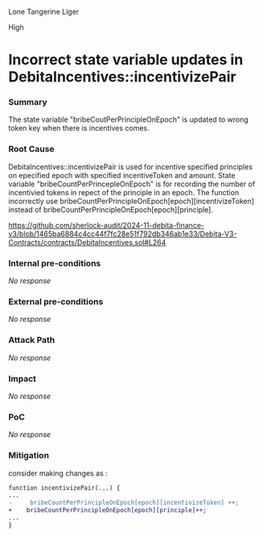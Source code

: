 Lone Tangerine Liger

High

# Incorrect state variable updates in DebitaIncentives::incentivizePair

### Summary

The state variable "bribeCoutPerPrincipleOnEpoch" is updated to wrong token key when there is incentives comes.

### Root Cause

DebitaIncentives::incentivizePair is used for incentive specified principles on epecified epoch with specified incentiveToken and amount.  State variable "bribeCountPerPrincepleOnEpoch" is for recording the number of incentivied tokens in repect of the principle in an epoch. The function incorrectly use bribeCountPerPrincipleOnEpoch[epoch][incentivizeToken] instead of bribeCountPerPrincipleOnEpoch[epoch][principle].

https://github.com/sherlock-audit/2024-11-debita-finance-v3/blob/1465ba6884c4cc44f7fc28e51f792db346ab1e33/Debita-V3-Contracts/contracts/DebitaIncentives.sol#L264


### Internal pre-conditions

_No response_

### External pre-conditions

_No response_

### Attack Path

_No response_

### Impact

_No response_

### PoC

_No response_

### Mitigation

consider making changes as :
```diff
function incentivizePair(...) {
...
-     bribeCountPerPrincipleOnEpoch[epoch][incentivizeToken] ++;
+    bribeCountPerPrincipleOnEpoch[epoch][principle]++;
...
}
```